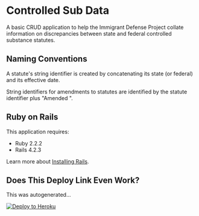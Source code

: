 Controlled Sub Data
================

A basic CRUD application to help the Immigrant Defense Project collate information on discrepancies between state and federal controlled substance statutes.

Naming Conventions
------------------
A statute's string identifier is created by concatenating its state (or federal) and its effective date.

String identifiers for amendments to statutes are identified by the statute identifier plus "Amended <DATE>".

Ruby on Rails
-------------

This application requires:

- Ruby 2.2.2
- Rails 4.2.3

Learn more about [Installing Rails](http://railsapps.github.io/installing-rails.html).

Does This Deploy Link Even Work?
--------------------------------

This was autogenerated...

[![Deploy to Heroku](https://www.herokucdn.com/deploy/button.png)](https://heroku.com/deploy)